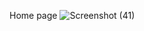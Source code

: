 Home page 
![Screenshot (41)](https://github.com/user-attachments/assets/0231065e-95de-4480-becd-e6f2efb75f7d)
